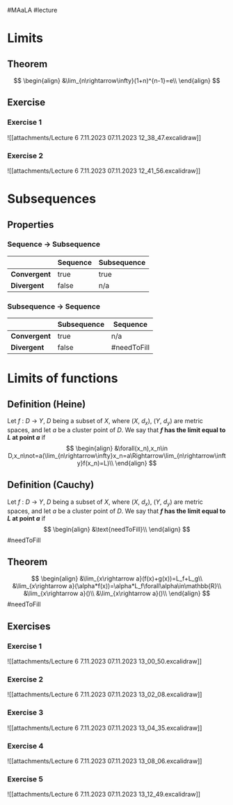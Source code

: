 #MAaLA #lecture 

# Limits
## Theorem
$$
\begin{align}
	&\lim_{n\rightarrow\infty}(1+n)^{n-1}=e\\
\end{align}
$$

## Exercise
### Exercise 1
![[attachments/Lecture 6 7.11.2023 07.11.2023 12_38_47.excalidraw]]

### Exercise 2
![[attachments/Lecture 6 7.11.2023 07.11.2023 12_41_56.excalidraw]]

# Subsequences
## Properties
### Sequence → Subsequence
|                | Sequence | Subsequence |
| -------------- | -------- | ----------- |
| **Convergent** | true     | true        |
| **Divergent**  | false    | n/a         |

### Subsequence → Sequence
|                | Subsequence | Sequence |
| -------------- | ----------- | -------- |
| **Convergent** | true        | n/a      |
| **Divergent**  | false       | #needToFill      |

# Limits of functions
## Definition (Heine)
Let *f* : *D* → *Y*, *D* being a subset of *X*, where (*X*, *d<sub>x</sub>*), (*Y*, *d<sub>y</sub>*) are metric spaces, and let *a* be a cluster point of *D*. We say that ***f* has the limit equal to *L* at point *a*** if
$$
\begin{align}
	&\forall(x_n),x_n\in D,x_n\not=a(\lim_{n\rightarrow\infty}x_n=a\Rightarrow\lim_{n\rightarrow\infty}f(x_n)=L)\\
\end{align}
$$

## Definition (Cauchy)
Let *f* : *D* → *Y*, *D* being a subset of *X*, where (*X*, *d<sub>x</sub>*), (*Y*, *d<sub>y</sub>*) are metric spaces, and let *a* be a cluster point of *D*. We say that ***f* has the limit equal to *L* at point *a*** if
$$
\begin{align}
	&\text{needToFill}\\
\end{align}
$$
#needToFill

## Theorem
$$
\begin{align}
	&\lim_{x\rightarrow a}(f(x)+g(x))=L_f+L_g\\
	&\lim_{x\rightarrow a}(\alpha*f(x))=\alpha*L_f\forall\alpha\in\mathbb{R}\\
	&\lim_{x\rightarrow a}()\\
	&\lim_{x\rightarrow a}()\\
\end{align}
$$
#needToFill

## Exercises
### Exercise 1
![[attachments/Lecture 6 7.11.2023 07.11.2023 13_00_50.excalidraw]]

### Exercise 2
![[attachments/Lecture 6 7.11.2023 07.11.2023 13_02_08.excalidraw]]

### Exercise 3
![[attachments/Lecture 6 7.11.2023 07.11.2023 13_04_35.excalidraw]]

### Exercise 4
![[attachments/Lecture 6 7.11.2023 07.11.2023 13_08_06.excalidraw]]

### Exercise 5
![[attachments/Lecture 6 7.11.2023 07.11.2023 13_12_49.excalidraw]]